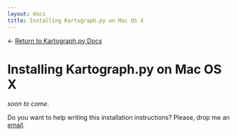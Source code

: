 ```yaml
---
layout: docs
title: Installing Kartograph.py on Mac OS X
---
```


← [Return to Kartograph.py Docs](/docs/kartograph.py/)

# Installing Kartograph.py on Mac OS X

*soon to come*.

Do you want to help writing this installation instructions? Please, drop me an [email](hello@kartograph.org).
